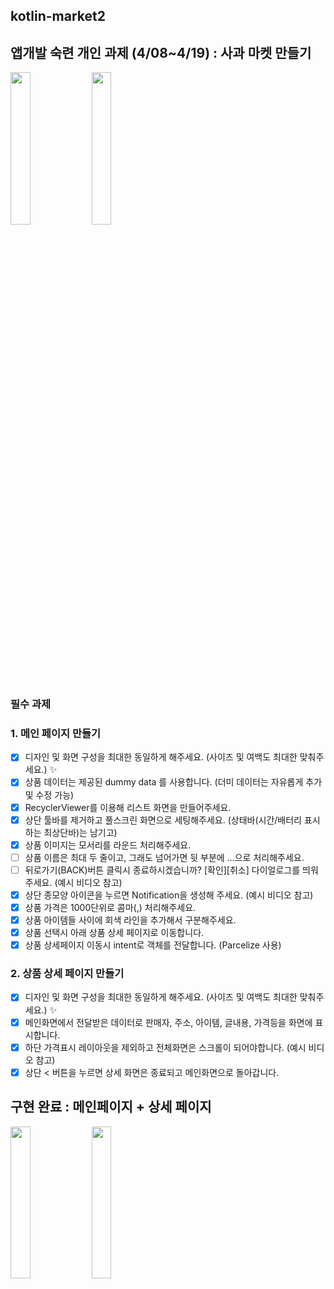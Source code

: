 ## kotlin-market2
## 앱개발 숙련 개인 과제 (4/08~4/19) : 사과 마켓 만들기
<img src="https://github.com/hyezg/kotlin-market2/assets/112006114/d338ef21-749c-49fc-82ed-adbfc818ebe2" width="25%">
<img src="https://github.com/hyezg/kotlin-market2/assets/112006114/388528ce-74f8-433d-9f54-d5f4754a4af5" width="25%">

### 필수 과제
### 1. 메인 페이지 만들기
- [x]  디자인 및 화면 구성을 최대한 동일하게 해주세요. (사이즈 및 여백도 최대한 맞춰주세요.) ✨
- [x]  상품 데이터는 제공된 dummy data 를 사용합니다. (더미 데이터는 자유롭게 추가 및 수정 가능)
- [x]  RecyclerViewer를 이용해 리스트 화면을 만들어주세요.
- [x]  상단 툴바를 제거하고 풀스크린 화면으로 세팅해주세요. 
(상태바(시간/배터리 표시하는 최상단바)는 남기고)
- [x]  상품 이미지는 모서리를 라운드 처리해주세요.
- [ ]  상품 이름은 최대 두 줄이고, 그래도 넘어가면 뒷 부분에 …으로 처리해주세요.
- [ ]  뒤로가기(BACK)버튼 클릭시 종료하시겠습니까? [확인][취소] 다이얼로그를 띄워주세요. (예시 비디오 참고)
- [x]  상단 종모양 아이콘을 누르면 Notification을 생성해 주세요. (예시 비디오 참고)
- [x]  상품 가격은 1000단위로 콤마(,) 처리해주세요.
- [x]  상품 아이템들 사이에 회색 라인을 추가해서 구분해주세요.
- [x]  상품 선택시 아래 상품 상세 페이지로 이동합니다.
- [x]  상품 상세페이지 이동시 intent로 객체를 전달합니다. (Parcelize 사용)

### 2. 상품 상세 페이지 만들기
- [x]  디자인 및 화면 구성을 최대한 동일하게 해주세요. (사이즈 및 여백도 최대한 맞춰주세요.) ✨
- [x]  메인화면에서 전달받은 데이터로 판매자, 주소, 아이템, 글내용, 가격등을 화면에 표시합니다.
- [x]  하단 가격표시 레이아웃을 제외하고 전체화면은 스크롤이 되어야합니다. (예시 비디오 참고)
- [x]  상단 < 버튼을 누르면 상세 화면은 종료되고 메인화면으로 돌아갑니다.

## 구현 완료 : 메인페이지 + 상세 페이지
<img src="https://github.com/hyezg/kotlin-market2/assets/112006114/ab344e0f-5168-469a-bd97-5664c3d19924" width="25%">
<img src="https://github.com/hyezg/kotlin-market2/assets/112006114/24131d67-0440-4f8f-a4d6-55d6f8c430d0" width="25%">
